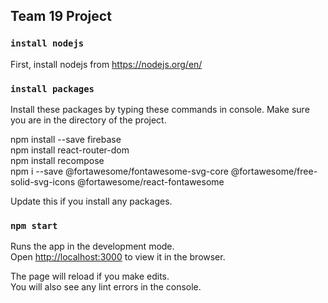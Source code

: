 ## Team 19 Project

### `install nodejs`
First, install nodejs from https://nodejs.org/en/

### `install packages`
Install these packages by typing these commands in console. Make sure you are in the directory of the project.<br/>

npm install --save firebase <br/>
npm install react-router-dom <br/>
npm install recompose <br/>
npm i --save @fortawesome/fontawesome-svg-core  @fortawesome/free-solid-svg-icons @fortawesome/react-fontawesome <br/>


Update this if you install any packages. 

### `npm start`

Runs the app in the development mode.<br />
Open [http://localhost:3000](http://localhost:3000) to view it in the browser.

The page will reload if you make edits.<br />
You will also see any lint errors in the console.


